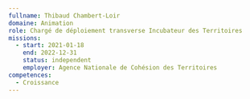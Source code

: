 ```yaml
---
fullname: Thibaud Chambert-Loir
domaine: Animation
role: Chargé de déploiement transverse Incubateur des Territoires
missions:
  - start: 2021-01-18
    end: 2022-12-31
    status: independent
    employer: Agence Nationale de Cohésion des Territoires
competences:
  - Croissance
---
```

